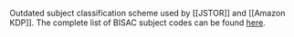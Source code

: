 Outdated subject classification scheme used by [[JSTOR]] and [[Amazon KDP]]. The complete list of BISAC subject codes can be found [here](https://bisg.org/page/BISACEdition).